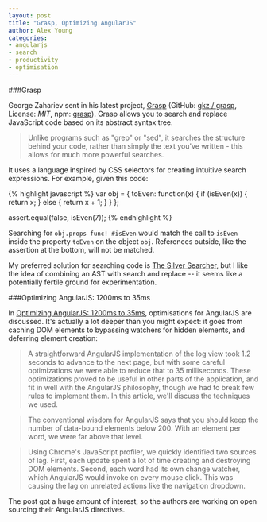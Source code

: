 ```yaml
---
layout: post
title: "Grasp, Optimizing AngularJS"
author: Alex Young
categories:
- angularjs
- search
- productivity
- optimisation
---
```


###Grasp

George Zahariev sent in his latest project, [Grasp](http://graspjs.com/) (GitHub: [gkz / grasp](https://github.com/gkz/grasp), License: _MIT_, npm: [grasp](https://npmjs.org/package/grasp)).  Grasp allows you to search and replace JavaScript code based on its abstract syntax tree.

> Unlike programs such as "grep" or "sed", it searches the structure behind your code, rather than simply the text you've written - this allows for much more powerful searches.

It uses a language inspired by CSS selectors for creating intuitive search expressions.  For example, given this code:

{% highlight javascript %}
var obj = {
  toEven: function(x) {
    if (isEven(x)) {
      return x;
    } else {
      return x + 1;
    }
  }
};

assert.equal(false, isEven(7));
{% endhighlight %}

Searching for `obj.props func! #isEven` would match the call to `isEven` inside the property `toEven` on the object `obj`.  References outside, like the assertion at the bottom, will not be matched.

My preferred solution for searching code is [The Silver Searcher](http://usevim.com/2013/10/16/ag/), but I like the idea of combining an AST with search and replace -- it seems like a potentially fertile ground for experimentation.

###Optimizing AngularJS: 1200ms to 35ms

In [Optimizing AngularJS: 1200ms to 35ms](http://blog.scalyr.com/2013/10/31/angularjs-1200ms-to-35ms/), optimisations for AngularJS are discussed.  It's actually a lot deeper than you might expect: it goes from caching DOM elements to bypassing watchers for hidden elements, and deferring element creation:

> A straightforward AngularJS implementation of the log view took 1.2 seconds to advance to the next page, but with some careful optimizations we were able to reduce that to 35 milliseconds. These optimizations proved to be useful in other parts of the application, and fit in well with the AngularJS philosophy, though we had to break few rules to implement them. In this article, we'll discuss the techniques we used.

> The conventional wisdom for AngularJS says that you should keep the number of data-bound elements below 200. With an element per word, we were far above that level.

> Using Chrome's JavaScript profiler, we quickly identified two sources of lag. First, each update spent a lot of time creating and destroying DOM elements.  Second, each word had its own change watcher, which AngularJS would invoke on every mouse click. This was causing the lag on unrelated actions like the navigation dropdown.

The post got a huge amount of interest, so the authors are working on open sourcing their AngularJS directives.
